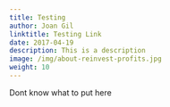 ```yaml
---
title: Testing
author: Joan Gil
linktitle: Testing Link
date: 2017-04-19
description: This is a description
image: /img/about-reinvest-profits.jpg
weight: 10
---
```


Dont know what to put here
